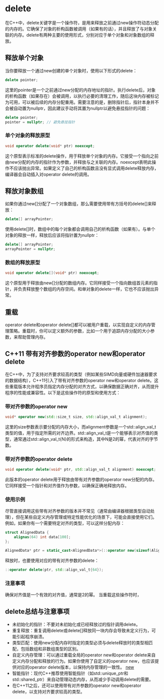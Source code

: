 # delete
在C++中，delete关键字是一个操作符，是用来释放之前通过new操作符动态分配的内存的。它确保了对象的析构函数被调用（如果有的话），并且释放了与对象关联的内存。delete有两种主要的使用形式，分别对应于单个对象和对象数组的释放。

## 释放单个对象
当你要释放一个通过new创建的单个对象时，使用以下形式的delete：
```cpp
delete pointer;
```
这里的pointer是一个之前通过new分配的内存地址的指针。执行delete后，对象的析构函数（如果存在）会被调用，以执行必要的清理工作，随后这块内存被标记为可用，可以被后续的内存分配重用。需要注意的是，删除指针后，指针本身并不会被自动置为nullptr，因此建议手动将其置为nullptr以避免悬挂指针的问题：
```cpp
delete pointer;
pointer = nullptr; // 避免悬挂指针
```

### 单个对象的释放原型
```cpp
void operator delete(void* ptr) noexcept;
```
这个原型表示标准的delete操作，用于释放单个对象的内存。它接受一个指向之前由new分配的内存的指针作为参数，并释放与之关联的内存。noexcept表明此操作不应该抛出异常。如果定义了自己的析构函数且没有显式调用delete释放内存，编译器会自动插入对operator delete的调用。

## 释放对象数组
如果你通过new[]分配了一个对象数组，那么需要使用带有方括号的delete[]来释放：
```cpp
delete[] arrayPointer;
```
使用delete[]时，数组中的每个对象都会调用自己的析构函数（如果有）。与单个对象的释放一样，释放后应该将指针置为nullptr：
```cpp
delete[] arrayPointer;
arrayPointer = nullptr;
```

### 数组的释放原型
```cpp
void operator delete[](void* ptr) noexcept;
```
这个原型用于释放由new[]分配的数组内存。它同样接受一个指向数组首元素的指针，并负责释放整个数组的内存空间。和单对象的delete一样，它也不应该抛出异常。

## 重载
operator delete和operator delete[]都可以被用户重载，以实现自定义的内存管理策略。重载时，你可以定义额外的参数，比如一个用于追踪内存分配的大小参数，来帮助管理内存。

## C++11 带有对齐参数的operator new和operator delete
在C++中，为了支持对齐要求较高的类型（例如某些SIMD向量或硬件加速器要求的数据结构），C++11引入了带有对齐参数的operator new和operator delete。这些重载版本允许程序员指定内存分配的对齐方式，以确保数据正确对齐，从而提升程序的性能或兼容性。以下是这些操作符的原型和使用方式：

### 带对齐参数的operator new
```cpp
void* operator new(std::size_t size, std::align_val_t alignment);
```
这里的size参数表示要分配的内存大小，而alignment参数是一个std::align_val_t类型的值，用于指定所需的对齐边界。std::align_val_t是一个能够表示对齐值的类型，通常通过std::align_val_t{N}的形式来构造，其中N是2的幂，代表对齐的字节数。

### 带对齐参数的operator delete
```cpp
void operator delete(void* ptr, std::align_val_t alignment) noexcept;
```
此版本的operator delete用于释放由带有对齐参数的operator new分配的内存。它同样接受一个指针和对齐值作为参数，以确保正确地释放内存。

### 使用示例
尽管直接调用这些带有对齐参数的版本并不常见（通常由编译器根据类型自动处理），但在某些自定义内存管理或特定性能优化的场景下，可能会直接使用它们。例如，如果你有一个需要特定对齐的类型，可以这样分配内存：
```cpp
struct AlignedData {
    alignas(64) int data[100];
};

AlignedData* ptr = static_cast<AlignedData*>(::operator new(sizeof(AlignedData), std::align_val_t{64}));
```
释放时，也要使用对应的带有对齐参数的delete：
```cpp
::operator delete(ptr, std::align_val_t{64});
```

### 注意事项
确保对齐值是一个有效的对齐值，通常是2的幂。
当重载这些操作符时，


## delete总结与注意事项
- 未初始化的指针：不要对未初始化或已经释放过的指针调用delete。
- 重复释放：重复调用delete或delete[]释放同一块内存会导致未定义行为，可能引起程序崩溃。
- 类型匹配：使用new分配内存时指定的类型必须与delete释放时的类型相匹配，包括数组和非数组类型的区别。
- 自定义内存管理：可以通过重载全局的operator new和operator delete来自定义内存分配和释放的行为。如果你使用了自定义的operator new，也应该提供对应的operator delete版本，以保持内存管理的一致性。
[new](new.md)
- 智能指针：现代C++推荐使用智能指针（如std::unique_ptr和std::shared_ptr）来自动管理动态内存，从而减少手动调用delete的需要。
- 在C++11之后，还可以使用带有对齐参数的operator new和operator delete，以支持对齐要求较高的类型。



